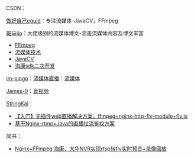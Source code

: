 CSDN：

[做好自己eguid](https://blog.csdn.net/eguid_1)：专注流媒体-JavaCV，FFmpeg

[斑马jio](https://blog.csdn.net/weixin_40777510)：大佬级别的流媒体博文-涵盖流媒体内容及博文丰富

- [FFmpeg](https://blog.csdn.net/weixin_40777510/category_9674052.html)
- [流媒体技术](https://blog.csdn.net/weixin_40777510/category_9955331.html)
- [JavaCV](https://blog.csdn.net/weixin_40777510/category_9631008.html)
- [海康sdk二次开发](https://blog.csdn.net/weixin_40777510/category_9955475.html)

[im-pingo](https://blog.csdn.net/impingo)：[流媒体直播](https://blog.csdn.net/impingo/category_9217065.html)：[流媒体](https://blog.csdn.net/impingo/category_9216242.html)

[James-0](https://blog.csdn.net/smallhujiu)：[音视频](https://blog.csdn.net/smallhujiu/category_7742533.html)

[StringKai](https://blog.csdn.net/string_kai)：

- [【入门】无插件web直播解决方案，ffmpeg+nginx-http-flv-module+flv.js](https://blog.csdn.net/string_kai/article/details/100598268)
- [基于Nginx-rtmp+Java的直播拉流鉴权方案](https://blog.csdn.net/string_kai/article/details/101038941)

简书：

- [Nginx+FFmpeg 海康、大华NVR实现rtsp转flv实时预览+录像回放](https://www.jianshu.com/p/547dca89dd43)

